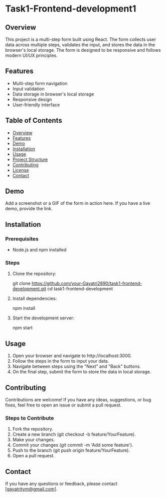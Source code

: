 # Task1-Frontend-development1

## Overview
This project is a multi-step form built using React. The form collects user data across multiple steps, validates the input, and stores the data in the browser's local storage. The form is designed to be responsive and follows modern UI/UX principles.

## Features
- Multi-step form navigation
- Input validation
- Data storage in browser's local storage
- Responsive design
- User-friendly interface

## Table of Contents
- [Overview](#overview)
- [Features](#features)
- [Demo](#demo)
- [Installation](#installation)
- [Usage](#usage)
- [Project Structure](#project-structure)
- [Contributing](#contributing)
- [License](#license)
- [Contact](#contact)

## Demo
Add a screenshot or a GIF of the form in action here. If you have a live demo, provide the link.

## Installation

### Prerequisites
- Node.js and npm installed

### Steps
1. Clone the repository:
   
    git clone https://github.com/your-Gayatri2890/task1-frontend-development.git
    cd task1-frontend-development
    
2. Install dependencies:
   
    npm install
    
3. Start the development server:
   
    npm start
    
## Usage
1. Open your browser and navigate to http://localhost:3000.
2. Follow the steps in the form to input your data.
3. Navigate between steps using the "Next" and "Back" buttons.
4. On the final step, submit the form to store the data in local storage.

## Contributing
Contributions are welcome! If you have any ideas, suggestions, or bug fixes, feel free to open an issue or submit a pull request.

### Steps to Contribute
1. Fork the repository.
2. Create a new branch (git checkout -b feature/YourFeature).
3. Make your changes.
4. Commit your changes (git commit -m 'Add some feature').
5. Push to the branch (git push origin feature/YourFeature).
6. Open a pull request.



## Contact
If you have any questions or feedback, please contact [gayatritym@gmail.com].
